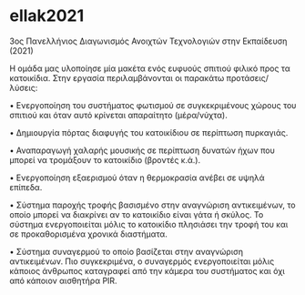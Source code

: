# ellak2021
3ος Πανελλήνιος Διαγωνισμός Ανοιχτών Τεχνολογιών στην Εκπαίδευση (2021)

Η ομάδα μας υλοποίησε μία μακέτα ενός ευφυούς σπιτιού φιλικό προς τα κατοικίδια. Στην εργασία περιλαμβάνονται οι παρακάτω προτάσεις/λύσεις:

•	Ενεργοποίηση του συστήματος φωτισμού σε συγκεκριμένους χώρους του σπιτιού και όταν αυτό κρίνεται απαραίτητο (μέρα/νύχτα).

•	Δημιουργία πόρτας διαφυγής του κατοικίδιου σε περίπτωση πυρκαγιάς.

•	Αναπαραγωγή χαλαρής μουσικής σε περίπτωση δυνατών ήχων που μπορεί να τρομάξουν το κατοικίδιο (βροντές κ.ά.).

•	Ενεργοποίηση εξαερισμού όταν η θερμοκρασία ανέβει σε υψηλά επίπεδα.

•	Σύστημα παροχής τροφής βασισμένο στην αναγνώριση αντικειμένων, το οποίο μπορεί να διακρίνει αν το κατοικίδιο είναι γάτα ή σκύλος. Το σύστημα ενεργοποιείται μόλις το κατοικίδιο πλησιάσει την τροφή του και σε προκαθορισμένα χρονικά διαστήματα.

•	Σύστημα συναγερμού το οποίο βασίζεται στην αναγνώριση αντικειμένων. Πιο συγκεκριμένα, ο συναγερμός ενεργοποιείται μόλις κάποιος άνθρωπος καταγραφεί από την κάμερα του συστήματος και όχι από κάποιον αισθητήρα PIR.
